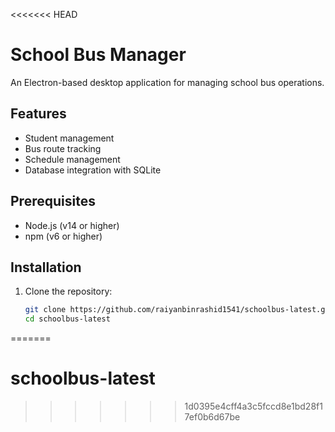 <<<<<<< HEAD
# School Bus Manager

An Electron-based desktop application for managing school bus operations.

## Features

- Student management
- Bus route tracking
- Schedule management
- Database integration with SQLite

## Prerequisites

- Node.js (v14 or higher)
- npm (v6 or higher)

## Installation

1. Clone the repository:
   ```bash
   git clone https://github.com/raiyanbinrashid1541/schoolbus-latest.git
   cd schoolbus-latest
   ```
=======
# schoolbus-latest
>>>>>>> 1d0395e4cff4a3c5fccd8e1bd28f17ef0b6d67be

